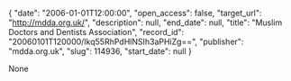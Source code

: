 {
  "date": "2006-01-01T12:00:00", 
  "open_access": false, 
  "target_url": "http://mdda.org.uk/", 
  "description": null, 
  "end_date": null, 
  "title": "Muslim Doctors and Dentists Association", 
  "record_id": "20060101T120000/Ikq55RhPdHlNSIh3aPHiZg==", 
  "publisher": "mdda.org.uk", 
  "slug": 114936, 
  "start_date": null
}

None